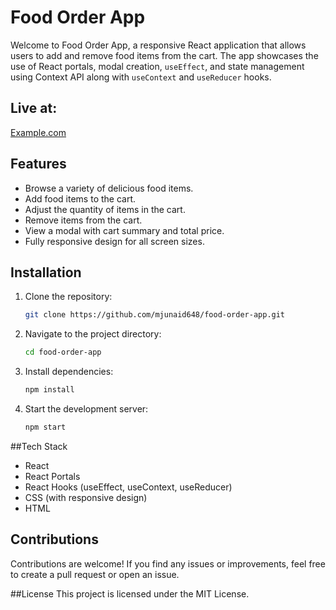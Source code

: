 # Food Order App

Welcome to Food Order App, a responsive React application that allows users to add and remove food items from the cart. The app showcases the use of React portals, modal creation, `useEffect`, and state management using Context API along with `useContext` and `useReducer` hooks.

## Live at:
[Example.com](https://www.example.com)

## Features

- Browse a variety of delicious food items.
- Add food items to the cart.
- Adjust the quantity of items in the cart.
- Remove items from the cart.
- View a modal with cart summary and total price.
- Fully responsive design for all screen sizes.

## Installation

1. Clone the repository:

   ```bash
   git clone https://github.com/mjunaid648/food-order-app.git
   ```

2. Navigate to the project directory:
   ```bash
   cd food-order-app
   ```
3. Install dependencies:
   ```bash
   npm install
   ```
4. Start the development server:
   ```bash
   npm start
   ```

##Tech Stack

- React
- React Portals
- React Hooks (useEffect, useContext, useReducer)
- CSS (with responsive design)
- HTML

## Contributions

Contributions are welcome! If you find any issues or improvements, feel free to create a pull request or open an issue.

##License
This project is licensed under the MIT License.

